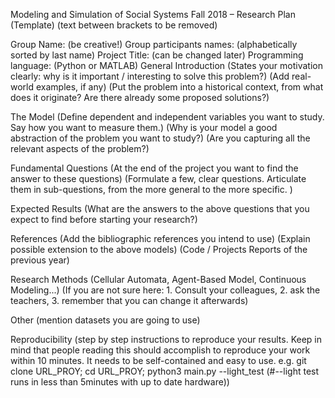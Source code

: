 Modeling and Simulation of Social Systems Fall 2018 – Research Plan (Template)
(text between brackets to be removed)

Group Name: (be creative!)
Group participants names: (alphabetically sorted by last name)
Project Title: (can be changed later)
Programming language: (Python or MATLAB)
General Introduction
(States your motivation clearly: why is it important / interesting to solve this problem?) (Add real-world examples, if any) (Put the problem into a historical context, from what does it originate? Are there already some proposed solutions?)

The Model
(Define dependent and independent variables you want to study. Say how you want to measure them.) (Why is your model a good abstraction of the problem you want to study?) (Are you capturing all the relevant aspects of the problem?)

Fundamental Questions
(At the end of the project you want to find the answer to these questions) (Formulate a few, clear questions. Articulate them in sub-questions, from the more general to the more specific. )

Expected Results
(What are the answers to the above questions that you expect to find before starting your research?)

References
(Add the bibliographic references you intend to use) (Explain possible extension to the above models) (Code / Projects Reports of the previous year)

Research Methods
(Cellular Automata, Agent-Based Model, Continuous Modeling...) (If you are not sure here: 1. Consult your colleagues, 2. ask the teachers, 3. remember that you can change it afterwards)

Other
(mention datasets you are going to use)

Reproducibility
(step by step instructions to reproduce your results. Keep in mind that people reading this should accomplish to reproduce your work within 10 minutes. It needs to be self-contained and easy to use. e.g. git clone URL_PROY; cd URL_PROY; python3 main.py --light_test (#--light test runs in less than 5minutes with up to date hardware))
